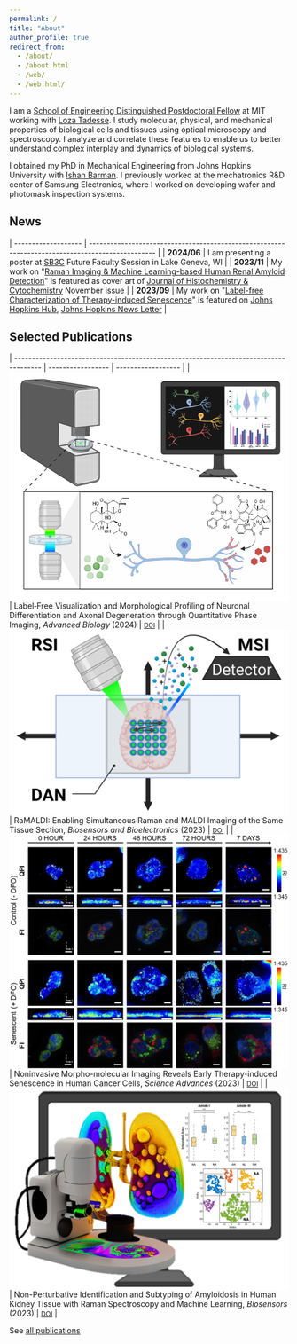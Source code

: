```yaml
---
permalink: /
title: "About"
author_profile: true
redirect_from: 
  - /about/
  - /about.html
  - /web/
  - /web.html/
---
```


I am a [School of Engineering Distinguished Postdoctoral Fellow](https://engineering.mit.edu/the-mit-postdoctoral-fellowship-program-for-engineering-excellence/) at MIT working with [Loza Tadesse](https://tadesselab.mit.edu/). I study molecular, physical, and mechanical properties of biological cells and tissues using optical microscopy and spectroscopy. I analyze and correlate these features to enable us to better understand complex interplay and dynamics of biological systems.


I obtained my PhD in Mechanical Engineering from Johns Hopkins University with [Ishan Barman](https://www.barman.wse.jhu.edu/). I previously worked at the mechatronics R&D center of Samsung Electronics, where I worked on developing wafer and photomask inspection systems.

News
------

| ------------------- | ------------------------------------------------------------------------------------------------ |
| <b>2024/06</b>      | I am presenting a poster at [SB3C](https://sb3c.org/) Future Faculty Session in Lake Geneva, WI            |
| <b>2023/11</b>      | My work on "[Raman Imaging & Machine Learning-based Human Renal Amyloid Detection](https://doi.org/10.1369/00221554231206858)" is featured as cover art of [Journal of Histochemistry & Cytochemistry](https://journals.sagepub.com/loi/jhca/group/d2020.y2023) November issue                                        |
| <b>2023/09</b>      | My work on "[Label-free Characterization of Therapy-induced Senescence](https://doi.org/10.1126/sciadv.adg6231)" is featured on [Johns Hopkins Hub](https://hub.jhu.edu/2023/09/22/microscopy-cancer-detection/), [Johns Hopkins News Letter](https://www.jhunewsletter.com/article/2023/10/microscopy-methods-have-potential-to-detect-treatment-resistant-cancer-cells-early)                      |


Selected Publications
------

| ------------------------------------------------------------------------------------- | ----------------- | ------------------ |
| <img src='/images/ToC_AdvBiol.jpeg' width="650px" height="auto" style="vertical-align:middle" /> | Label‐Free Visualization and Morphological Profiling of Neuronal Differentiation and Axonal Degeneration through Quantitative Phase Imaging, <i>Advanced Biology</i> (2024) | <small>[DOI](https://doi.org/10.1369/00221554231206858)</small> | 
| <img src='/images/ToC_RaMALDI.jpg' width="650px" height="auto" style="vertical-align:middle" /> | RaMALDI: Enabling Simultaneous Raman and MALDI Imaging of the Same Tissue Section, <i>Biosensors and Bioelectronics</i> (2023) | <small>[DOI](https://doi.org/10.1016/j.bios.2023.115597)</small> |
| <img src='/images/QPI_Senescence.jpg' width="650px" height="auto" style="vertical-align:middle" /> | Noninvasive Morpho-molecular Imaging Reveals Early Therapy-induced Senescence in Human Cancer Cells, <i>Science Advances</i> (2023) | <small>[DOI](https://doi.org/10.1126/sciadv.adg6231)</small> |
| <img src='/images/ToC_Amyloid.jpg' width="650px" height="auto" style="vertical-align:middle" /> | Non-Perturbative Identification and Subtyping of Amyloidosis in Human Kidney Tissue with Raman Spectroscopy and Machine Learning, <i>Biosensors</i> (2023) | <small>[DOI](https://doi.org/10.3390/bios13040466)</small> |

See [all publications](https://jhkim0714.github.io/publications)
